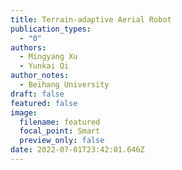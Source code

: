 ```yaml
---
title: Terrain-adaptive Aerial Robot
publication_types:
  - "0"
authors:
  - Mingyang Xu
  - Yunkai Qi
author_notes:
  - Beihang University
draft: false
featured: false
image:
  filename: featured
  focal_point: Smart
  preview_only: false
date: 2022-07-01T23:42:01.646Z
---
```

